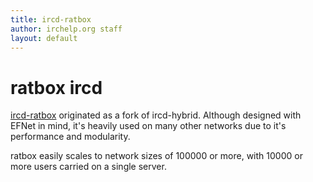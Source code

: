 ```yaml
---
title: ircd-ratbox
author: irchelp.org staff
layout: default
---
```

# ratbox ircd

[ircd-ratbox](http://www.ratbox.org/) originated as a fork of ircd-hybrid. Although designed with
EFNet in mind, it's heavily used on many other networks due to it's
performance and modularity.

ratbox easily scales to network sizes of 100000 or more, with 10000 or more
users carried on a single server.
